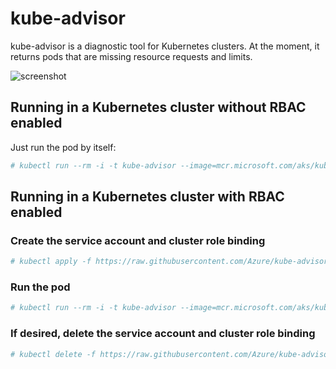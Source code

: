 # kube-advisor

kube-advisor is a diagnostic tool for Kubernetes clusters. At the moment, it returns pods that are missing resource requests and limits. 

![screenshot](https://user-images.githubusercontent.com/1231630/44505638-5a2c0500-a657-11e8-8bf1-1766d69fa2ff.png)

## Running in a Kubernetes cluster without RBAC enabled

Just run the pod by itself:

```bash
# kubectl run --rm -i -t kube-advisor --image=mcr.microsoft.com/aks/kubeadvisor --restart=Never
```

## Running in a Kubernetes cluster with RBAC enabled

### Create the service account and cluster role binding

```bash
# kubectl apply -f https://raw.githubusercontent.com/Azure/kube-advisor/master/sa.yaml?token=ABLLDqUpCcBLHrAoMNOCwSahn4b-hwKKks5bl-0QwA%3D%3D
```

### Run the pod

```bash
# kubectl run --rm -i -t kube-advisor --image=mcr.microsoft.com/aks/kubeadvisor --restart=Never --overrides="{ \"apiVersion\": \"v1\", \"spec\": { \"serviceAccountName\": \"kube-advisor\" } }"
```

### If desired, delete the service account and cluster role binding

```bash
# kubectl delete -f https://raw.githubusercontent.com/Azure/kube-advisor/master/sa.yaml?token=ABLLDqUpCcBLHrAoMNOCwSahn4b-hwKKks5bl-0QwA%3D%3D
```

